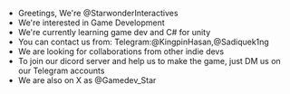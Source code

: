 - Greetings, We're @StarwonderInteractives
- We're interested in Game Development
- We're currently learning game dev and C# for unity 
- You can contact us from:
  Telegram:@KingpinHasan,@Sadiquek1ng
- We are looking for collaborations from other indie devs                                  
- To join our dicord server and help us to make the game, just DM us on our Telegram accounts
- We are also on X as @Gamedev_Star
